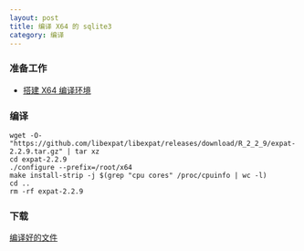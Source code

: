 ```yaml
---
layout: post
title: 编译 X64 的 sqlite3
category: 编译
---
```


### 准备工作
- [搭建 X64 编译环境](/编译/2019/11/23/x64-environment.html)

### 编译
```shell
wget -O- "https://github.com/libexpat/libexpat/releases/download/R_2_2_9/expat-2.2.9.tar.gz" | tar xz
cd expat-2.2.9
./configure --prefix=/root/x64
make install-strip -j $(grep "cpu cores" /proc/cpuinfo | wc -l)
cd ..
rm -rf expat-2.2.9
```

### 下载
[编译好的文件](/assets/x64-expat.tgz)
